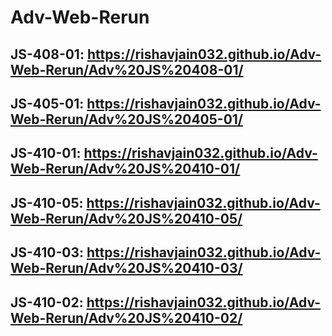 # Adv-Web-Rerun
## JS-408-01: https://rishavjain032.github.io/Adv-Web-Rerun/Adv%20JS%20408-01/
## JS-405-01: https://rishavjain032.github.io/Adv-Web-Rerun/Adv%20JS%20405-01/
## JS-410-01: https://rishavjain032.github.io/Adv-Web-Rerun/Adv%20JS%20410-01/
## JS-410-05: https://rishavjain032.github.io/Adv-Web-Rerun/Adv%20JS%20410-05/
## JS-410-03: https://rishavjain032.github.io/Adv-Web-Rerun/Adv%20JS%20410-03/
## JS-410-02: https://rishavjain032.github.io/Adv-Web-Rerun/Adv%20JS%20410-02/
